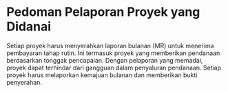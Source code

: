 # **Pedoman Pelaporan Proyek yang Didanai**

Setiap proyek harus menyerahkan laporan bulanan (MR) untuk menerima pembayaran tahap rutin. Ini termasuk proyek yang memberikan pendanaan berdasarkan tonggak pencapaian. Dengan pelaporan yang memadai, proyek dapat terhindar dari gangguan dalam penyaluran pendanaan. Setiap proyek harus melaporkan kemajuan bulanan dan memberikan bukti penyerahan.

